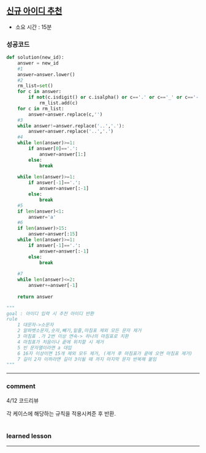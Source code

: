 
## [신규 아이디 추천](https://programmers.co.kr/learn/courses/30/lessons/72410)
* 소요 시간 :  15분

### 성공코드
```python
def solution(new_id):
    answer = new_id
    #1
    answer=answer.lower()
    #2
    rm_list=set()
    for c in answer:
        if not(c.isdigit() or c.isalpha() or c=='.' or c=='_' or c=='-') :
            rm_list.add(c)
    for c in rm_list:
        answer=answer.replace(c,'')
    #3
    while answer!=answer.replace('..','.'):
        answer=answer.replace('..','.')
    #4
    while len(answer)>=1:
        if answer[0]=='.':
            answer=answer[1:]
        else:
            break
    
    while len(answer)>=1:
        if answer[-1]=='.':
            answer=answer[:-1]
        else:
            break
    #5
    if len(answer)<1:
        answer='a'
    #6
    if len(answer)>15:
        answer=answer[:15]
    while len(answer)>=1:
        if answer[-1]=='.':
            answer=answer[:-1]
        else:
            break
    
    #7
    while len(answer)<=2:
        answer+=answer[-1]
    
    return answer

"""
goal : 아이디 입력 시 추천 아이디 반환
rule
    1 대문자->소문자
    2 알파벳소문자,숫자,빼기,밑줄,마침표 제외 모든 문자 제거
    3 마침표 .가 2번 이상 연속-> 하나의 마침표로 치환
    4 마침표가 처음이나 끝에 위치할 시 제거
    5 빈 문자열이라면 a 대입
    6 16자 이상이면 15개 제외 모두 제거, (제거 후 마침표가 끝에 오면 마침표 제거)
    7 길이 2자 이하라면 길이 3이될 때 까지 마지막 문자 반복해 붙임
"""
```

----------------------------------------------------------------------------
### comment 
4/12 코드리뷰    

각 케이스에 해당하는 규칙을 적용시켜준 후 반환.   

#
#
 ### learned lesson
 
* ** 
#
#
 
 
 
 

